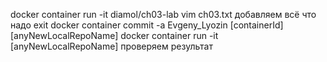 docker container run -it diamol/ch03-lab
vim ch03.txt
добавляем всё что надо
exit
docker container commit -a Evgeny_Lyozin [containerId] [anyNewLocalRepoName]
docker container run -it [anyNewLocalRepoName]
проверяем результат